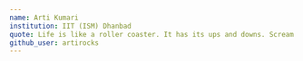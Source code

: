 ```yaml
---
name: Arti Kumari
institution: IIT (ISM) Dhanbad
quote: Life is like a roller coaster. It has its ups and downs. Scream or Enjoy the ride.
github_user: artirocks
---
```


